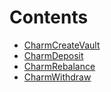 

# Contents
- [CharmCreateVault](CreateVault.sol/contract.CharmCreateVault.md)
- [CharmDeposit](Deposit.sol/contract.CharmDeposit.md)
- [CharmRebalance](Rebalance.sol/contract.CharmRebalance.md)
- [CharmWithdraw](Withdraw.sol/contract.CharmWithdraw.md)

